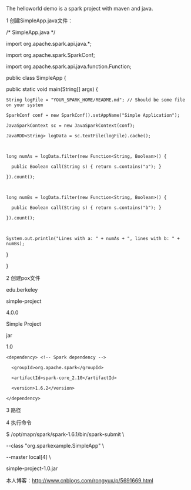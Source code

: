 The helloworld demo is a spark project with maven and java.

1 创建SimpleApp.java文件：

/* SimpleApp.java */

import org.apache.spark.api.java.*;

import org.apache.spark.SparkConf;

import org.apache.spark.api.java.function.Function;

 

public class SimpleApp {

  public static void main(String[] args) {

    String logFile = "YOUR_SPARK_HOME/README.md"; // Should be some file on your system

    SparkConf conf = new SparkConf().setAppName("Simple Application");

    JavaSparkContext sc = new JavaSparkContext(conf);

    JavaRDD<String> logData = sc.textFile(logFile).cache();

 

    long numAs = logData.filter(new Function<String, Boolean>() {

      public Boolean call(String s) { return s.contains("a"); }

    }).count();

 

    long numBs = logData.filter(new Function<String, Boolean>() {

      public Boolean call(String s) { return s.contains("b"); }

    }).count();

 

    System.out.println("Lines with a: " + numAs + ", lines with b: " + numBs);

  }

}

 
2 创建pox文件

<project>

  <groupId>edu.berkeley</groupId>

  <artifactId>simple-project</artifactId>

  <modelVersion>4.0.0</modelVersion>

  <name>Simple Project</name>

  <packaging>jar</packaging>

  <version>1.0</version>

  <dependencies>

    <dependency> <!-- Spark dependency -->

      <groupId>org.apache.spark</groupId>

      <artifactId>spark-core_2.10</artifactId>

      <version>1.6.2</version>

    </dependency>

  </dependencies>

</project>

3 路径

 
4 执行命令

$ /opt/mapr/spark/spark-1.6.1/bin/spark-submit \

  --class "org.sparkexample.SimpleApp" \

  --master local[4] \

  simple-project-1.0.jar

 
 本人博客：http://www.cnblogs.com/rongyux/p/5691669.html
